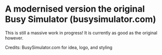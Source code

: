 # A modernised version the original Busy Simulator (busysimulator.com)

This is still a massive work in progress! It is currently as good as the original however.

Credits:
BusySimulator.com for idea, logo, and styling